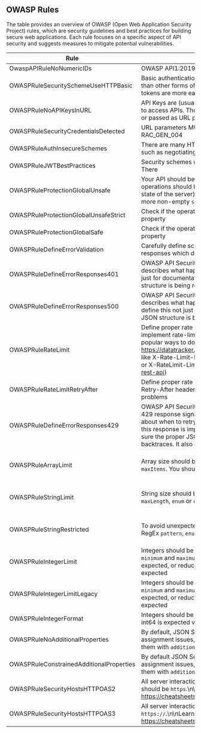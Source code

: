 
## OWASP Rules

The table provides an overview of OWASP (Open Web Application Security Project) rules, which are security guidelines and best practices for building secure web applications. Each rule focuses on a specific aspect of API security and suggests measures to mitigate potential vulnerabilities.

| Rule                                | Description                                                                                                                                                                                                                                                                                                                                      | Severity | Implemented |
|-------------------------------------|--------------------------------------------------------------------------------------------------------------------------------------------------------------------------------------------------------------------------------------------------------------------------------------------------------------------------------------------------|----------|-------------|
| OwaspAPIRuleNoNumericIDs            | OWASP API1:2019 - Use random IDs that cannot be guessed. UUIDs are preferred.                                                                                                                                                                                                                                                                                       | Error    |      X      |
| OWASPRuleSecuritySchemeUseHTTPBasic | Basic authentication credentials transported over network are more susceptible to interception than other forms of authentication, and as they are not encrypted it means passwords and tokens are more easily leaked                                                                                                                                                                                                                               | Error    |      X      |
| OWASPRuleNoAPIKeysInURL             | API Keys are (usually opaque) strings that are passed in headers, cookies, or query parameters to access APIs. Those keys can be eavesdropped, especially when they are stored in cookies or passed as URL parameters.                                                                                                                  | Error    |      X      |
| OWASPRuleSecurityCredentialsDetected| URL parameters MUST NOT contain credentials such as API key, password, or secret. See RAC_GEN_004                                                                                                                                | Error    |     X       |
| OWASPRuleAuthInsecureSchemes        | There are many HTTP authorization schemes, but some of them are now considered insecure, such as negotiating authentication using specifications like NTLM or OAuth v1                                                                                                               | Error    |       X      |
| OWASPRuleJWTBestPractices           | Security schemes using JWTs must explicitly declare support for RFC8725 in the description                                                                                                                                                     There                                                                                                | Error    |      X       |
| OWASPRuleProtectionGlobalUnsafe     |  Your API should be protected by a `security` rule either at global or operation level. All operations should be protected especially when they\nnot safe (methods that do not alter the state of the server) \nHTTP methods like `POST`, `PUT`, `PATCH` and `DELETE`.\nThis is done with one or more non-empty `security` rules.\n\nSecurity rules are defined in the `securityScheme` section | Warn     |   TODO      |
| OWASPRuleProtectionGlobalUnsafeStrict| Check if the operation is protected at operation level.\nOtherwise, check the global `#/security` property | Warn     |   TODO      |
| OWASPRuleProtectionGlobalSafe       |  Check if the operation is protected at operation level.\nOtherwise, check the global `#/security` property | Warn     |   TODO      |
| OWASPRuleDefineErrorValidation      | Carefully define schemas for all the API responses, including either 400, 422, or 4XX responses which describe errors caused by invalid requests                                                                                                                                                            | Warn     | uses a function |
| OWASPRuleDefineErrorResponses401    | OWASP API Security recommends defining schemas for all responses, even errors. The 401 describes what happens when a request is unauthorized, so it's important to define this not just for documentation, but to empower contract testing to make sure the proper JSON structure is being returned instead of leaking implementation details in backtraces                | Warn     |      X      |
| OWASPRuleDefineErrorResponses500    | OWASP API Security recommends defining schemas for all responses, even errors. The 500 describes what happens when a request fails with an internal server error, so it's important to define this not just for documentation, but to empower contract testing to make sure the proper JSON structure is being returned instead of leaking implementation details in backtraces                | Warn     |      X      |
| OWASPRuleRateLimit                  | Define proper rate limiting to avoid attackers overloading the API. There are many ways to implement rate-limiting, but most of them involve using HTTP headers, and there are two popular ways to do that:\n\nIETF Draft HTTP RateLimit Headers:. https://datatracker.ietf.org/doc/draft-ietf-httpapi-ratelimit-headers/\n\nCustomer headers like X-Rate-Limit-Limit (Twitter: https://developer.twitter.com/en/docs/twitter-api/rate-limits) or X-RateLimit-Limit (GitHub: https://docs.github.com/en/rest/overview/resources-in-the-rest-api)                                                                                                                                                                                                                        | Warn     | uses a function |
| OWASPRuleRateLimitRetryAfter        | Define proper rate limiting to avoid attackers overloading the API. Part of that involves setting a Retry-After header so well meaning consumers are not polling and potentially exacerbating problems                                                                                                                                             | Error    |      X      |
| OWASPRuleDefineErrorResponses429    | OWASP API Security recommends defining schemas for all responses, even errors. A HTTP 429 response signals the API client is making too many requests, and will supply information about when to retry so that the client can back off calmly without everything breaking. Defining this response is important not just for documentation, but to empower contract testing to make sure the proper JSON structure is being returned instead of leaking implementation details in backtraces. It also ensures your API/framework/gateway actually has rate limiting set up                | Warn     |      X      |
| OWASPRuleArrayLimit | Array size should be limited to mitigate resource exhaustion attacks. This can be done using `maxItems`. You should ensure that the subschema in `items` is constrained too | Error | X (Outputs more errors than it should) |
| OWASPRuleStringLimit | String size should be limited to mitigate resource exhaustion attacks. This can be done using `maxLength`, `enum` or `const` | Error | X (Outputs more errors than it should) |
| OWASPRuleStringRestricted | To avoid unexpected values being sent or leaked, ensure that strings have either a `format`, RegEx `pattern`, `enum`, or `const` | Error | X  (Outputs more errors than it should) |
| OWASPRuleIntegerLimit | Integers should be limited to mitigate resource exhaustion attacks. This can be done using `minimum` and `maximum`, which can with e.g.: avoiding negative numbers when positive are expected, or reducing unreasonable iterations like doing something 1000 times when 10 is expected | Error | X |
| OWASPRuleIntegerLimitLegacy | Integers should be limited to mitigate resource exhaustion attacks. This can be done using `minimum` and `maximum`, which can with e.g.: avoiding negative numbers when positive are expected, or reducing unreasonable iterations like doing something 1000 times when 10 is expected | Error | TODO |
| OWASPRuleIntegerFormat | Integers should be limited to mitigate resource exhaustion attacks. Specifying whether int32 or int64 is expected via `format` | Error | TODO |
| OWASPRuleNoAdditionalProperties     | By default, JSON Schema allows additional properties, which can potentially lead to mass assignment issues, where unspecified fields are passed to the API without validation. Disable them with `additionalProperties: false` or add `maxProperties`                                                                                             | Warn     |      X      |
| OWASPRuleConstrainedAdditionalProperties     | By default JSON Schema allows additional properties, which can potentially lead to mass assignment issues, where unspecified fields are passed to the API without validation. Disable them with `additionalProperties: false` or add `maxProperties`                                                                                             | Warn     |      X      |
| OWASPRuleSecurityHostsHTTPOAS2     | All server interactions MUST use the https protocol, so the only OpenAPI scheme being used should be `https`.\n\nLearn more about the importance of TLS (over SSL) here: https://cheatsheetseries.owasp.org/cheatsheets/Transport_Layer_Protection_Cheat_Sheet.html                                                                                             | Error     |      PROGRESS     |
| OWASPRuleSecurityHostsHTTPOAS3     | All server interactions MUST use the https protocol, meaning server URLs should begin `https://`.\n\nLearn more about the importance of TLS (over SSL) here: https://cheatsheetseries.owasp.org/cheatsheets/Transport_Layer_Protection_Cheat_Sheet.html                                                                                             | Error     |      PROGRESS     |
